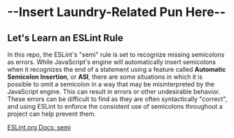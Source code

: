 # --Insert Laundry-Related Pun Here--

## Let's Learn an ESLint Rule
In this repo, the ESLint's "semi" rule is set to recognize missing semicolons as errors. While JavaScript's engine will automatically insert semicolons when it recognizes the end of a statement using a feature called **Automatic Semicolon Insertion**, or **ASI**, there are some situations in which it is possible to omit a semicolon in a way that may be misinterpreted by the JavaScript engine. This can result in errors or other undesirable behavior. These errors can be difficult to find as they are often syntactically "correct", and using ESLint to enforce the consistent use of semicolons throughout a project can help prevent them.

[ESLint.org Docs: semi](https://eslint.org/docs/latest/rules/semi)